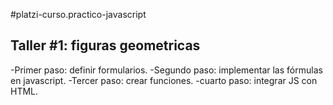 #platzi-curso.practico-javascript


## Taller #1: figuras geometricas

-Primer paso: definir formularios.
-Segundo paso: implementar las fórmulas en javascript.
-Tercer paso: crear funciones.
-cuarto paso: integrar JS con HTML.